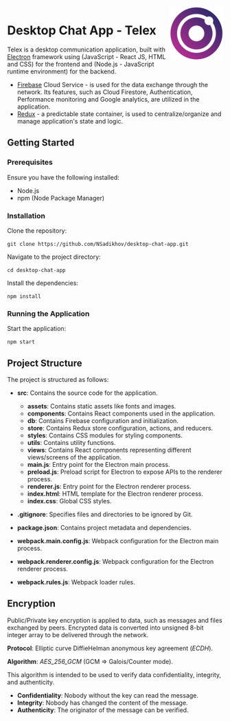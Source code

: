 <img align="right" width="25%" src="src/assets/images/telex-new.svg" />

# Desktop Chat App - Telex

Telex is a desktop communication application, built with [Electron](https://www.electronjs.org/) framework using (JavaScript - React JS, HTML and CSS) for the frontend and (Node.js - JavaScript runtime environment) for the backend. 

- [Firebase](https://firebase.google.com/) Cloud Service - is used for the data exchange through the network. Its features, such as Cloud Firestore, Authentication, Performance monitoring and Google analytics, are utilized in the application.
- [Redux](https://redux.js.org/) - a predictable state container, is used to centralize/organize and manage application's state and logic.

## Getting Started

### Prerequisites

Ensure you have the following installed:
- Node.js
- npm (Node Package Manager)

### Installation

Clone the repository:
```
git clone https://github.com/NSadikhov/desktop-chat-app.git
```

Navigate to the project directory:
```
cd desktop-chat-app
```

Install the dependencies:
```
npm install
```

### Running the Application

Start the application:
```
npm start
```

## Project Structure

The project is structured as follows:

- **src**: Contains the source code for the application.
  - **assets**: Contains static assets like fonts and images.
  - **components**: Contains React components used in the application.
  - **db**: Contains Firebase configuration and initialization.
  - **store**: Contains Redux store configuration, actions, and reducers.
  - **styles**: Contains CSS modules for styling components.
  - **utils**: Contains utility functions.
  - **views**: Contains React components representing different views/screens of the application.
  - **main.js**: Entry point for the Electron main process.
  - **preload.js**: Preload script for Electron to expose APIs to the renderer process.
  - **renderer.js**: Entry point for the Electron renderer process.
  - **index.html**: HTML template for the Electron renderer process.
  - **index.css**: Global CSS styles.

- **.gitignore**: Specifies files and directories to be ignored by Git.
- **package.json**: Contains project metadata and dependencies.
- **webpack.main.config.js**: Webpack configuration for the Electron main process.
- **webpack.renderer.config.js**: Webpack configuration for the Electron renderer process.
- **webpack.rules.js**: Webpack loader rules.

## Encryption

Public/Private key encryption is applied to data, such as messages and files exchanged by peers. 
Encrypted data is converted into unsigned 8-bit integer array to be delivered through the network.

**Protocol**: Elliptic curve DiffieHelman anonymous key agreement (_ECDH_).

**Algorithm**: _AES_256_GCM_ (GCM => Galois/Counter mode). 

This algorithm is intended to be used to verify data confidentiality, integrity, and authenticity. 
* **Confidentiality**: Nobody without the key can read the message. 
* **Integrity**: Nobody has changed the content of the message. 
* **Authenticity**: The originator of the message can be verified.
